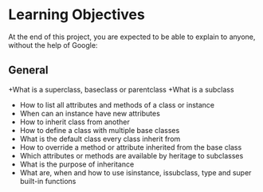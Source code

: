 # Learning Objectives
At the end of this project, you are expected to be able to explain to anyone, without the help of Google:

## General
+What is a superclass, baseclass or parentclass
+What is a subclass
+ How to list all attributes and methods of a class or instance
+ When can an instance have new attributes
+ How to inherit class from another
+ How to define a class with multiple base classes
+ What is the default class every class inherit from
+ How to override a method or attribute inherited from the base class
+ Which attributes or methods are available by heritage to subclasses
+ What is the purpose of inheritance
+ What are, when and how to use isinstance, issubclass, type and super built-in functions